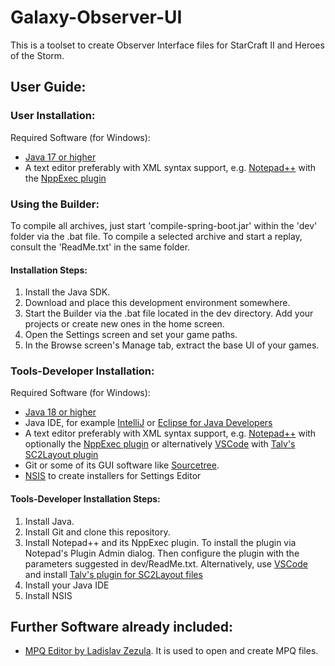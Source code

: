 # Galaxy-Observer-UI
This is a toolset to create Observer Interface files for StarCraft II and Heroes of the Storm.

## User Guide:

### User Installation:
Required Software (for Windows):
* [Java 17 or higher](https://adoptopenjdk.net)
* A text editor preferably with XML syntax support, e.g. [Notepad++](https://notepad-plus-plus.org/) with the [NppExec plugin](https://sourceforge.net/projects/npp-plugins/files/NppExec/)

### Using the Builder:
To compile all archives, just start 'compile-spring-boot.jar' within the 'dev' folder via the .bat file.
To compile a selected archive and start a replay, consult the 'ReadMe.txt' in the same folder.

#### Installation Steps:
1. Install the Java SDK.
2. Download and place this development environment somewhere.
3. Start the Builder via the .bat file located in the dev directory. Add your projects or create new ones in the home screen.
4. Open the Settings screen and set your game paths.
5. In the Browse screen's Manage tab, extract the base UI of your games.

### Tools-Developer Installation:
Required Software (for Windows):
* [Java 18 or higher](https://adoptopenjdk.net)
* Java IDE, for example [IntelliJ](https://www.jetbrains.com/idea/download/#section=windows) or [Eclipse for Java Developers](https://www.eclipse.org/downloads/eclipse-packages/)
* A text editor preferably with XML syntax support, e.g. [Notepad++](https://notepad-plus-plus.org/) with optionally the [NppExec plugin](https://sourceforge.net/projects/npp-plugins/files/NppExec/) or alternatively [VSCode](https://code.visualstudio.com) with [Talv's SC2Layout plugin](https://github.com/Talv/sc2-layouts)
* Git or some of its GUI software like [Sourcetree](https://www.sourcetreeapp.com/).
* [NSIS](https://nsis.sourceforge.io/Main_Page) to create installers for Settings Editor

#### Tools-Developer Installation Steps:
1. Install Java.
2. Install Git and clone this repository.
3. Install Notepad++ and its NppExec plugin.
    To install the plugin via Notepad's Plugin Admin dialog. Then configure the plugin with the parameters suggested in dev/ReadMe.txt.
    Alternatively, use [VSCode](https://code.visualstudio.com) and install [Talv's plugin for SC2Layout files](https://github.com/Talv/sc2-layouts)
4. Install your Java IDE
5. Install NSIS

## Further Software already included:
* [MPQ Editor by Ladislav Zezula](http://www.zezula.net/en/mpq/download.html). It is used to open and create MPQ files.
